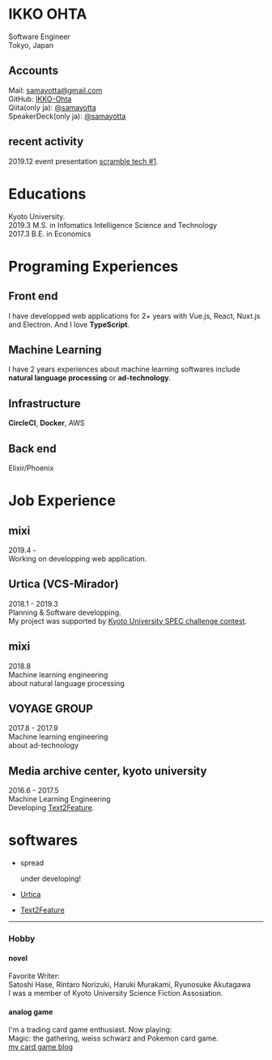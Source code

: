 # IKKO OHTA

Software Engineer  
Tokyo, Japan

## Accounts

Mail: samayotta@gmail.com  
GitHub: [IKKO-Ohta](https://github.com/IKKO-Ohta)  
Qiita(only ja): [@samayotta](https://qiita.com/samayotta)  
SpeakerDeck(only ja): [@samayotta](https://speakerdeck.com/samayotta)

## recent activity

2019.12 event presentation [scramble tech #1](https://scramble.connpass.com/event/157710/?utm_campaign=recent_events&utm_source=feed&utm_medium=atom).

# Educations

Kyoto University.  
2019.3 M.S. in Infomatics Intelligence Science and Technology  
2017.3 B.E. in Economics

# Programing Experiences

## Front end

I have developped web applications for 2+ years with Vue.js, React, Nuxt.js and Electron. And I love **TypeScript**.

## Machine Learning

I have 2 years experiences about machine learning softwares include
**natural language processing** or **ad-technology**.

## Infrastructure

**CircleCI**, **Docker**, AWS

## Back end

Elixir/Phoenix

# Job Experience

## mixi

2019.4 -  
Working on developping web application.

## Urtica (VCS-Mirador)

2018.1 - 2019.3  
Planning & Software developping.  
My project was supported by [Kyoto University SPEC challenge contest](http://www.kikin.kyoto-u.ac.jp/spec/2017/05.html).

## mixi

2018.8  
Machine learning engineering  
about natural language processing

## VOYAGE GROUP

2017.8 - 2017.9  
Machine learning engineering  
about ad-technology

## Media archive center, kyoto university

2016.6 - 2017.5  
Machine Learning Engineering  
Developing [Text2Feature](https://github.com/IKKO-Ohta/Text2Feature).

# softwares

- spread

  under developing!

- [Urtica](http://www.kikin.kyoto-u.ac.jp/spec/2017/05.html)
- [Text2Feature](https://github.com/IKKO-Ohta/Text2Feature)

---

### Hobby

#### novel

Favorite Writer:  
Satoshi Hase, Rintaro Norizuki, Haruki Murakami, Ryunosuke Akutagawa  
I was a member of Kyoto University Science Fiction Assosiation.

#### analog game

I'm a trading card game enthusiast. Now playing:  
Magic: the gathering, weiss schwarz and Pokemon card game.  
[my card game blog](https://note.com/samayotta)

